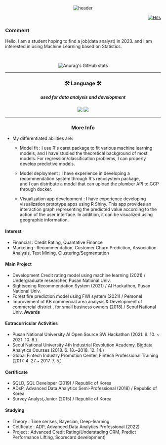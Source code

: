 <br>

<div align = center>
  
![header](https://capsule-render.vercel.app/api?type=soft&color=auto&height=150&section=header&text=smldlyst&fontSize=70&animation=twinkling)

</div>


<div align=right>
  
[![Hits](https://hits.seeyoufarm.com/api/count/incr/badge.svg?url=https%3A%2F%2Fgithub.com%2Fsmldlyst%2F&count_bg=%2379C83D&title_bg=%23555555&icon=&icon_color=%23E7E7E7&title=hits&edge_flat=false)](https://github.com/smldlyst)

</div>

### Comment
Hello, I am a student hoping to find a job(data analyst) in 2023.
and I am interested in using Machine Learning based on Statistics.

<br>

<div align = center>
  
  ![Anurag's GitHub stats](https://github-readme-stats.vercel.app/api?username=smldlyst&show_icons=true&theme=radical)
  
</div>
 
<hr>

<div align = center>
  <h3> 🛠 Language 🛠 </h3>
  <h5> used for data analysis and development  </h5>
<img src="https://img.shields.io/badge/Python-3776AB?style=flat-square&logo=Python&logoColor=yellow"/></a>
<img src="https://img.shields.io/badge/R-276DC3?style=flat-square&logo=R&logoColor=blue"/></a>
</div>

<hr>

<h3 align="center"> More Info </h3>

- My differentiated abilities are:

  + Model fit
: I use R's caret package to fit various machine learning models, and I have studied the theoretical background of most models. For regression/classification problems, I can properly develop predictive models.

  + Model deployment
: I have experience in developing a recommendation system through R's recosystem package,  
and I can distribute a model that can upload the plumber API to GCP through docker.

  + Visualization app development
: I have experience developing visualization prototype apps using R Shiny. This app provides an interaction graph representing the predicted value according to the action of the user interface. In addition, it can be visualized using geographic information.

#### Interest
- Financial : Credit Rating, Quantative Finance
- Marketing : Recommendation, Customer Churn Prediction, Association Analysis, Text Mining, Clustering/Segmentation

#### Main Project
- Development Credit rating model using machine learning (2021) / Undergraduate researcher, Pusan National Univ.
- Sightseeing Recommendation System (2021) / AI Hackathon, Pusan National Univ.
- Forest fire prediction model using FWI system (2021) / Personel
- Improvement of KB commercial area analysis & Development of commercial district , for small business owners (2018) / Seoul National Univ. **Awards**

#### Extracurricular Activities
- Pusan National University AI Open Source SW Hackathon (2021. 9. 10. ~ 2021. 10. 8.)
- Seoul National University 4th Industrial Revolution Academy, Bigdata Analytics Courses (2018. 6. 18.~2018. 12. 14.)
- Global Fintech Industry Promotion Center, Fintech Professional Training (2017. 4. 27.~ 2017. 7. 5.) 


#### Certificate
- SQLD, SQL Developer (2019) / Republic of Korea  
- ADsP, Advanced Data Analytics Semi-Professional (2018) / Republic of Korea  
- Survey Analyst,Junior (2015) / Republic of Korea

#### Studying 
- Theory : Time serises, Bayesian, Deep-learning
- Cetificate : ADP, Advanced Data Analytics Professional (2022)
- Project : Advanced Credit Rating(Understading CRM, Predict Performance Lifting, Scorecard development)
